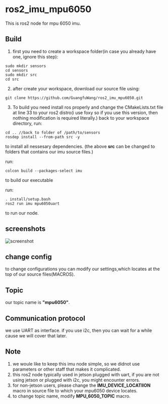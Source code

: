 # ros2_imu_mpu6050

This is ros2 node for mpu 6050 imu.

## Build

1. first you need to create a workspace folder(in case you already have one, ignore this step):

```shell
sudo mkdir sensors
cd sensors
sudo mkdir src
cd src
```

2. after create your workspace, download our source file using:

```shell
git clone https://github.com/GuangfuWang/ros2_imu_mpu6050.git
```

3. To build you need install ros properly and change the CMakeLists.txt file at line 33 to your ros2 distro(i use foxy
   so if you use this version, then nothing modification is required literally.)
   back to your workspace directory, run:

```shell
cd .. //back to folder of /path/to/sensors
rosdep install --from-path src -y
```

to install all nessesary dependencies. (the above **src** can be changed to folders that contains our imu source files.)

run:

```shell
colcon build --packages-select imu
```

to build our executable

run:

```shell
. install/setup.bash
ros2 run imu mpu6050uart
```

to run our node.

## screenshots

![screenshot](./Screenshot_2022-07-14_14-00-43.png)

## change config

to change configurations you can modify our settings,which locates at the top of our source files(MACROS).

## Topic

our topic name is **"mpu6050"**.

## Communication protocol

we use UART as interface. if you use i2c, then you can wait for a while cause we will cover that later.

## Note

1. we woule like to keep this imu node simple, so we didnot use parameters or other staff that makes it complicated.
2. this ros2 node typically used in jetson plugged with uart, if you are not using jetson or plugged with i2c, you might
   encounter errors.
3. for non-jetson users, please change the **IMU_DEVICE_LOCATIION** macro in source file to which your mpu6050 device
   locates.
4. to change topic name, modify **MPU_6050_TOPIC** macro.
